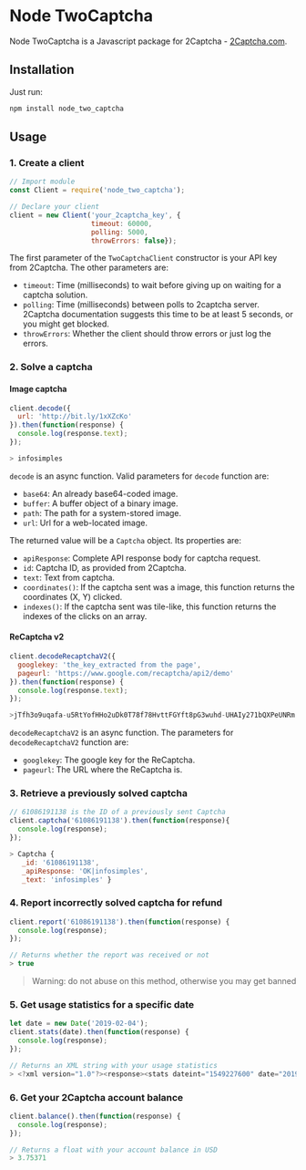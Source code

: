 # Node TwoCaptcha

Node TwoCaptcha is a Javascript package for 2Captcha -
[2Captcha.com](http://2captcha.com/?from=1025109).

## Installation

Just run:

```bash
npm install node_two_captcha
```

## Usage

### 1. Create a client

```javascript
// Import module
const Client = require('node_two_captcha');

// Declare your client
client = new Client('your_2captcha_key', {
                    timeout: 60000,
                    polling: 5000,
                    throwErrors: false});
```

The first parameter of the `TwoCaptchaClient` constructor is your API key from
2Captcha. The other parameters are:

-   `timeout`: Time (milliseconds) to wait before giving up on waiting for a
    captcha solution.
-   `polling`: Time (milliseconds) between polls to 2captcha server. 2Captcha
    documentation suggests this time to be at least 5 seconds, or you might get
    blocked.
-   `throwErrors`: Whether the client should throw errors or just log the errors.

### 2. Solve a captcha

#### Image captcha

```javascript
client.decode({
  url: 'http://bit.ly/1xXZcKo'
}).then(function(response) {
  console.log(response.text);
});

> infosimples
```

`decode` is an async function. Valid parameters for `decode` function are:

-   `base64`: An already base64-coded image.
-   `buffer`: A buffer object of a binary image.
-   `path`: The path for a system-stored image.
-   `url`: Url for a web-located image.

The returned value will be a `Captcha` object. Its properties are:

-   `apiResponse`: Complete API response body for captcha request.
-   `id`: Captcha ID, as provided from 2Captcha.
-   `text`: Text from captcha.
-   `coordinates()`: If the captcha sent was a image, this function returns the
    coordinates (X, Y) clicked.
-   `indexes()`: If the captcha sent was tile-like, this function returns the
    indexes of the clicks on an array.

#### ReCaptcha v2

```javascript
client.decodeRecaptchaV2({
  googlekey: 'the_key_extracted from the page',
  pageurl: 'https://www.google.com/recaptcha/api2/demo'
}).then(function(response) {
  console.log(response.text);
});

>jTfh3o9uqafa-u5RtYofHHo2uDk0T78f78HvttFGYft8pG3wuhd-UHAIy271bQXPeUNRm...
```

`decodeRecaptchaV2` is an async function. The parameters for `decodeRecaptchaV2`
function are:

-   `googlekey`: The google key for the ReCaptcha.
-   `pageurl`: The URL where the ReCaptcha is.

### 3. Retrieve a previously solved captcha

```javascript
// 61086191138 is the ID of a previously sent Captcha
client.captcha('61086191138').then(function(response){
  console.log(response);
});

> Captcha {
   _id: '61086191138',
   _apiResponse: 'OK|infosimples',
   _text: 'infosimples' }
```

### 4. Report incorrectly solved captcha for refund

```javascript
client.report('61086191138').then(function(response) {
  console.log(response);
});

// Returns whether the report was received or not
> true
```

> Warning: do not abuse on this method, otherwise you may get banned

### 5. Get usage statistics for a specific date

```javascript
let date = new Date('2019-02-04');
client.stats(date).then(function(response) {
  console.log(response);
});

// Returns an XML string with your usage statistics
> <?xml version="1.0"?><response><stats dateint="1549227600" date="2019-02-04" hour="00"><volume>0</volume><money>0</money></stats><stats dateint="1549231200" date="2019-02-04" hour="01"><volume>0</volume><money>0</money></stats>...
```

### 6. Get your 2Captcha account balance

```javascript
client.balance().then(function(response) {
  console.log(response);
});

// Returns a float with your account balance in USD
> 3.75371
```
